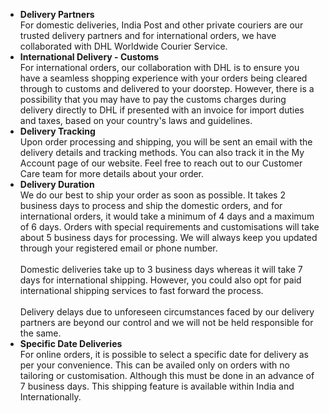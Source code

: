 <meta charset="utf-8">
<ul class="custom-style">
<li><strong>Delivery Partners<br></strong>For domestic deliveries, India Post and other private couriers are our trusted delivery partners and for international orders, we have collaborated with DHL Worldwide Courier Service.</li>
<li><strong>International Delivery - Customs<br></strong>For international orders, our collaboration with DHL is to ensure you have a seamless shopping experience with your orders being cleared through to customs and delivered to your doorstep. However, there is a possibility that you may have to pay the customs charges during delivery directly to DHL if presented with an invoice for import duties and taxes, based on your country's laws and guidelines.</li>
<li><strong>Delivery Tracking<br></strong>Upon order processing and shipping, you will be sent an email with the delivery details and tracking methods. You can also track it in the My Account page of our website. Feel free to reach out to our Customer Care team for more details about your order.</li>
<li><strong>Delivery Duration</strong><br>We do our best to ship your order as soon as possible. It takes 2 business days to process and ship the domestic orders, and for international orders, it would take a minimum of 4 days and a maximum of 6 days. Orders with special requirements and customisations will take about 5 business days for processing. We will always keep you updated through your registered email or phone number.<br><br>Domestic deliveries take up to 3 business days whereas it will take 7 days for international shipping. However, you could also opt for paid international shipping services to fast forward the process.<br><br>Delivery delays due to unforeseen circumstances faced by our delivery partners are beyond our control and we will not be held responsible for the same.</li>
<li><strong>Specific Date Deliveries<br></strong>For online orders, it is possible to select a specific date for delivery as per your convenience. This can be availed only on orders with no tailoring or customisation. Although this must be done in an advance of 7 business days. This shipping feature is available within India and Internationally.</li>
</ul>
